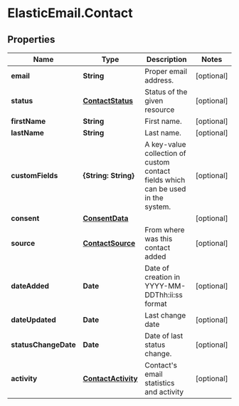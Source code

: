 # ElasticEmail.Contact

## Properties

Name | Type | Description | Notes
------------ | ------------- | ------------- | -------------
**email** | **String** | Proper email address. | [optional] 
**status** | [**ContactStatus**](ContactStatus.md) | Status of the given resource | [optional] 
**firstName** | **String** | First name. | [optional] 
**lastName** | **String** | Last name. | [optional] 
**customFields** | **{String: String}** | A key-value collection of custom contact fields which can be used in the system. | [optional] 
**consent** | [**ConsentData**](ConsentData.md) |  | [optional] 
**source** | [**ContactSource**](ContactSource.md) | From where was this contact added | [optional] 
**dateAdded** | **Date** | Date of creation in YYYY-MM-DDThh:ii:ss format | [optional] 
**dateUpdated** | **Date** | Last change date | [optional] 
**statusChangeDate** | **Date** | Date of last status change. | [optional] 
**activity** | [**ContactActivity**](ContactActivity.md) | Contact&#39;s email statistics and activity | [optional] 


